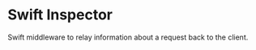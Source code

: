Swift Inspector
===============

Swift middleware to relay information about a request back to the client.